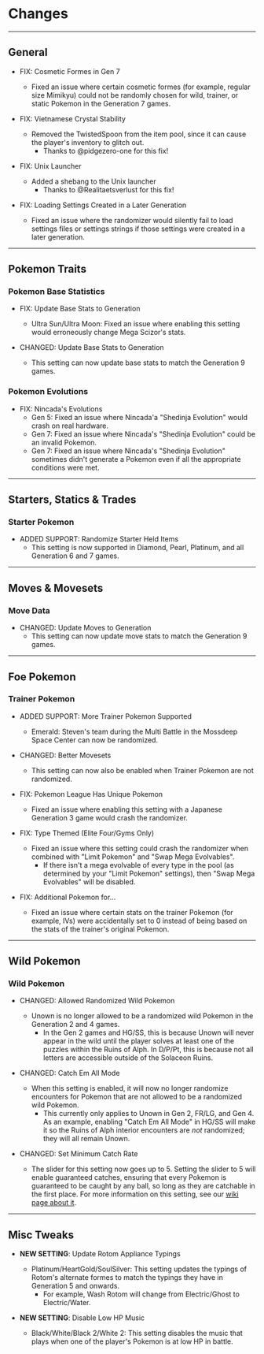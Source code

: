 # Changes

---
## General

- FIX: Cosmetic Formes in Gen 7
    - Fixed an issue where certain cosmetic formes (for example, regular size Mimikyu) could not be randomly chosen for wild, trainer, or static Pokemon in the Generation 7 games.

- FIX: Vietnamese Crystal Stability
    - Removed the TwistedSpoon from the item pool, since it can cause the player's inventory to glitch out.
         - Thanks to @pidgezero-one for this fix!

- FIX: Unix Launcher
    - Added a shebang to the Unix launcher
        - Thanks to @Realitaetsverlust for this fix!

- FIX: Loading Settings Created in a Later Generation
    - Fixed an issue where the randomizer would silently fail to load settings files or settings strings if those settings were created in a later generation.

---
## Pokemon Traits

### Pokemon Base Statistics

- FIX: Update Base Stats to Generation
    - Ultra Sun/Ultra Moon: Fixed an issue where enabling this setting would erroneously change Mega Scizor's stats.

- CHANGED: Update Base Stats to Generation
    - This setting can now update base stats to match the Generation 9 games.

### Pokemon Evolutions

- FIX: Nincada's Evolutions
    - Gen 5: Fixed an issue where Nincada'a "Shedinja Evolution" would crash on real hardware.
    - Gen 7: Fixed an issue where Nincada's "Shedinja Evolution" could be an invalid Pokemon.
    - Gen 7: Fixed an issue where Nincada's "Shedinja Evolution" sometimes didn't generate a Pokemon even if all the appropriate conditions were met.

---
## Starters, Statics & Trades

### Starter Pokemon

- ADDED SUPPORT: Randomize Starter Held Items
    - This setting is now supported in Diamond, Pearl, Platinum, and all Generation 6 and 7 games.

---
## Moves & Movesets

### Move Data

- CHANGED: Update Moves to Generation
    - This setting can now update move stats to match the Generation 9 games.

---
## Foe Pokemon

### Trainer Pokemon

- ADDED SUPPORT: More Trainer Pokemon Supported
    - Emerald: Steven's team during the Multi Battle in the Mossdeep Space Center can now be randomized.

- CHANGED: Better Movesets
    - This setting can now also be enabled when Trainer Pokemon are not randomized.

- FIX: Pokemon League Has Unique Pokemon
    - Fixed an issue where enabling this setting with a Japanese Generation 3 game would crash the randomizer.

- FIX: Type Themed (Elite Four/Gyms Only)
    - Fixed an issue where this setting could crash the randomizer when combined with "Limit Pokemon" and "Swap Mega Evolvables".
        - If there isn't a mega evolvable of every type in the pool (as determined by your "Limit Pokemon" settings), then "Swap Mega Evolvables" will be disabled.

- FIX: Additional Pokemon for...
    - Fixed an issue where certain stats on the trainer Pokemon (for example, IVs) were accidentally set to 0 instead of being based on the stats of the trainer's original Pokemon.

---
## Wild Pokemon

### Wild Pokemon

- CHANGED: Allowed Randomized Wild Pokemon
    - Unown is no longer allowed to be a randomized wild Pokemon in the Generation 2 and 4 games.
        - In the Gen 2 games and HG/SS, this is because Unown will never appear in the wild until the player solves at least one of the puzzles within the Ruins of Alph. In D/P/Pt, this is because not all letters are accessible outside of the Solaceon Ruins.

- CHANGED: Catch Em All Mode
    - When this setting is enabled, it will now no longer randomize encounters for Pokemon that are not allowed to be a randomized wild Pokemon.
        - This currently only applies to Unown in Gen 2, FR/LG, and Gen 4. As an example, enabling "Catch Em All Mode" in HG/SS will make it so the Ruins of Alph interior encounters are *not* randomized; they will all remain Unown.

- CHANGED: Set Minimum Catch Rate
    - The slider for this setting now goes up to 5. Setting the slider to 5 will enable guaranteed catches, ensuring that every Pokemon is guaranteed to be caught by any ball, so long as they are catchable in the first place. For more information on this setting, see our [wiki page about it](https://github.com/Ajarmar/universal-pokemon-randomizer-zx/wiki/Wild-Pokemon#minimum-catch-rate-odds).

---
## Misc Tweaks

- **NEW SETTING**: Update Rotom Appliance Typings
    - Platinum/HeartGold/SoulSilver: This setting updates the typings of Rotom's alternate formes to match the typings they have in Generation 5 and onwards.
        - For example, Wash Rotom will change from Electric/Ghost to Electric/Water.

- **NEW SETTING**: Disable Low HP Music
    - Black/White/Black 2/White 2: This setting disables the music that plays when one of the player's Pokemon is at low HP in battle.